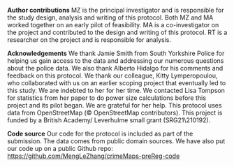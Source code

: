 __Author contributions__
MZ is the principal investigator and is responsible for the study design, analysis and writing of this protocol. Both MZ and MA worked together on an early pilot of feasibility. MA is a co-investigator on the project and contributed to the design and writing of this protocol. RT is a researcher on the project and is responsible for analysis.

__Acknowledgements__
We thank Jamie Smith from South Yorkshire Police for helping us gain access to the data and addressing our numerous questions about the police data. We also thank Alberto Hidalgo for his comments and feedback on this protocol. We thank our colleague, Kitty Lymperopoulou, who collaborated with us on an earlier scoping project that eventually led to this study. We are indebted to her for her time. We contacted Lisa Tompson for statistics from her paper to do power size calculations before this project and its pilot began. We are grateful for her help.  This protocol uses data from OpenStreetMap (© OpenStreetMap contributors).
This project is funded by a British Academy/ Leverhulme small grant (SRG21\210192).

__Code source__
Our code for the protocol is included as part of the submission. The data comes from public domain sources. We have also put our code up on a public Github repo: https://github.com/MengLeZhang/crimeMaps-preReg-code
